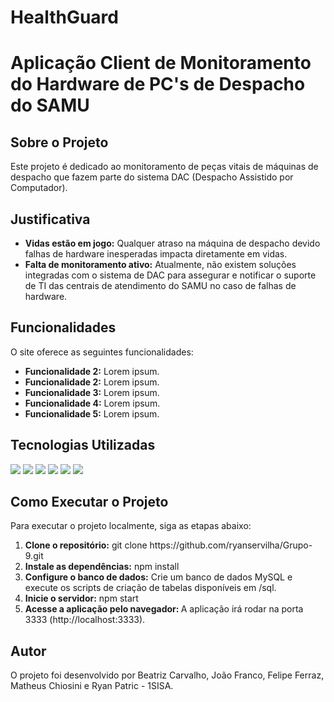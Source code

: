 # HealthGuard

<h1>Aplicação Client de Monitoramento do Hardware de PC's de Despacho do SAMU</h1>

<h2>Sobre o Projeto</h2>
<p>Este projeto é dedicado ao monitoramento de peças vitais de máquinas de despacho que fazem parte do sistema DAC (Despacho Assistido por Computador).</p>

<h2>Justificativa</h2>
<ul>
    <li>
        <strong>Vidas estão em jogo:</strong> Qualquer atraso na máquina de despacho devido falhas de hardware inesperadas impacta diretamente em vidas.
    </li>
    <li>
        <strong>Falta de monitoramento ativo:</strong> Atualmente, não existem soluções integradas com o sistema de DAC para assegurar e notificar o suporte de TI das centrais de atendimento do SAMU no caso de falhas de hardware.
    </li>

</ul>
<h2>Funcionalidades</h2>
<p>O site oferece as seguintes funcionalidades:</p>
<ul>
    <li>
        <strong>Funcionalidade 2:</strong> Lorem ipsum.
    </li>
    <li>
        <strong>Funcionalidade 2:</strong> Lorem ipsum.
    </li>
    <li>
        <strong>Funcionalidade 3:</strong> Lorem ipsum.
    </li>
    <li>
        <strong>Funcionalidade 4:</strong> Lorem ipsum.
    </li>
    <li>
        <strong>Funcionalidade 5:</strong> Lorem ipsum.
    </li>

</ul>

<h2>Tecnologias Utilizadas</h2>
<img src="https://img.shields.io/badge/Python-FFD43B?style=for-the-badge&logo=python&logoColor=blue" />
<img src="https://img.shields.io/badge/JavaScript-323330?style=for-the-badge&logo=javascript&logoColor=F7DF1E" />
<img src="https://img.shields.io/badge/HTML5-E34F26?style=for-the-badge&logo=html5&logoColor=white" />
<img src="https://img.shields.io/badge/CSS3-1572B6?style=for-the-badge&logo=css3&logoColor=white" />
<img src="https://img.shields.io/badge/Amazon_Web_Services-FF9900?style=for-the-badge&logo=amazonwebservices&logoColor=white" />
<img src="https://img.shields.io/badge/MySQL-005C84?style=for-the-badge&logo=mysql&logoColor=white" />

<h2>Como Executar o Projeto</h2>
<p>Para executar o projeto localmente, siga as etapas abaixo:</p>
<ol>
    <li>
        <strong>Clone o repositório:</strong> git clone https://github.com/ryanservilha/Grupo-9.git
    </li>
    <li>
        <strong>Instale as dependências:</strong> npm install
    </li>
    <li>
        <strong>Configure o banco de dados:</strong> Crie um banco de dados MySQL e execute os scripts de criação de tabelas disponíveis em /sql.
    </li>
    <li>
        <strong>Inicie o servidor:</strong> npm start
    </li>
    <li>
        <strong>Acesse a aplicação pelo navegador: </strong> A aplicação irá rodar na porta 3333 (http://localhost:3333).
    </li>
</ol>
<h2>Autor</h2>
<p>O projeto foi desenvolvido por Beatriz Carvalho, João Franco, Felipe Ferraz, Matheus Chiosini e Ryan Patric - 1SISA.</p>
